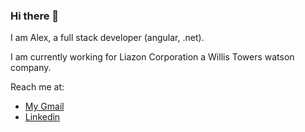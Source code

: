 ### Hi there 👋
I am Alex, a full stack developer (angular, .net).

I am currently working for Liazon Corporation a Willis Towers watson company.

Reach me at:
 - [My Gmail](mailto://alexander.umale@gmail.com)
 - [Linkedin](https://linkedin.com/in/alexanderumale)
<!--
**alexz01/alexz01** is a ✨ _special_ ✨ repository because its `README.md` (this file) appears on your GitHub profile.

Here are some ideas to get you started:

- 🔭 I’m currently working on ...
- 🌱 I’m currently learning ...
- 👯 I’m looking to collaborate on ...
- 🤔 I’m looking for help with ...
- 💬 Ask me about ...
- 📫 How to reach me: ...
- 😄 Pronouns: ...
- ⚡ Fun fact: ...
-->

